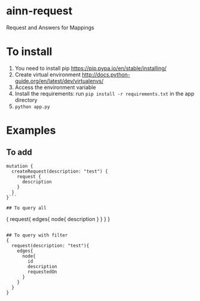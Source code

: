 # ainn-request
Request and Answers for Mappings

# To install
1. You need to install pip https://pip.pypa.io/en/stable/installing/
2. Create virtual environment http://docs.python-guide.org/en/latest/dev/virtualenvs/
3. Access the environment variable
4. Install the requirements: run `pip install -r requirements.txt` in the app directory
5. `python app.py`



# Examples
## To add
```
mutation {
  createRequest(description: "test") {
    request {
      description
    }
  }
}```

## To query all
```
{
  request{
    edges{
      node{
        description
      }
    }
  }
}
```

## To query with filter
{
  request(description: "test"){
    edges{
      node{
        id
        description
        requestedOn
      }
    }
  }
}


